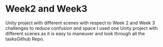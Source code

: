 # Week2 and Week3
Unity project with different scenes with respect to Week 2 and Week 3 challenges to reduce confusion and 
space I used one Unity project with different scenes as it is easy to maneuver and look through all the tasksGithub Repo.
